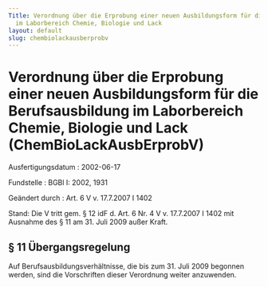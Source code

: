 ```yaml
---
Title: Verordnung über die Erprobung einer neuen Ausbildungsform für die Berufsausbildung
  im Laborbereich Chemie, Biologie und Lack
layout: default
slug: chembiolackausberprobv
---
```


# Verordnung über die Erprobung einer neuen Ausbildungsform für die Berufsausbildung im Laborbereich Chemie, Biologie und Lack (ChemBioLackAusbErprobV)

Ausfertigungsdatum
:   2002-06-17

Fundstelle
:   BGBl I: 2002, 1931

Geändert durch
:   Art. 6 V v. 17.7.2007 I 1402

Stand: Die V tritt gem. § 12 idF d. Art. 6 Nr. 4 V v. 17.7.2007 I 1402 mit Ausnahme des § 11 am 31. Juli 2009 außer Kraft.

## § 11 Übergangsregelung

Auf Berufsausbildungsverhältnisse, die bis zum 31. Juli 2009 begonnen
werden, sind die Vorschriften dieser Verordnung weiter anzuwenden.

